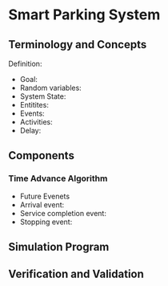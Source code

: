 # Smart Parking System
## Terminology and Concepts
Definition: 

* Goal: 
* Random variables:
* System State: 
* Entitites: 
* Events:
* Activities:
* Delay:

## Components

### Time Advance Algorithm

* Future Evenets
* Arrival event:
* Service completion event:
* Stopping event:

## Simulation Program

## Verification and Validation
